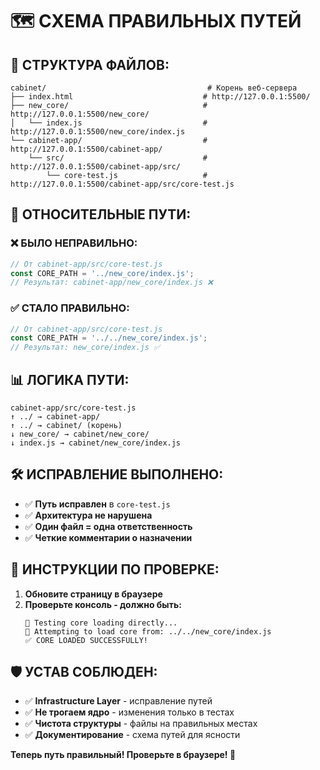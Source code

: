 # 🗺️ СХЕМА ПРАВИЛЬНЫХ ПУТЕЙ

## 📁 **СТРУКТУРА ФАЙЛОВ:**

```
cabinet/                                    # Корень веб-сервера
├── index.html                             # http://127.0.0.1:5500/
├── new_core/                              # http://127.0.0.1:5500/new_core/
│   └── index.js                           # http://127.0.0.1:5500/new_core/index.js
└── cabinet-app/                           # http://127.0.0.1:5500/cabinet-app/
    └── src/                               # http://127.0.0.1:5500/cabinet-app/src/
        └── core-test.js                   # http://127.0.0.1:5500/cabinet-app/src/core-test.js
```

## 🧭 **ОТНОСИТЕЛЬНЫЕ ПУТИ:**

### ❌ **БЫЛО НЕПРАВИЛЬНО:**
```javascript
// От cabinet-app/src/core-test.js
const CORE_PATH = '../new_core/index.js';
// Результат: cabinet-app/new_core/index.js ❌
```

### ✅ **СТАЛО ПРАВИЛЬНО:**
```javascript  
// От cabinet-app/src/core-test.js
const CORE_PATH = '../../new_core/index.js';
// Результат: new_core/index.js ✅
```

## 📊 **ЛОГИКА ПУТИ:**

```
cabinet-app/src/core-test.js
↑ ../ → cabinet-app/
↑ ../ → cabinet/ (корень)
↓ new_core/ → cabinet/new_core/
↓ index.js → cabinet/new_core/index.js
```

## 🛠️ **ИСПРАВЛЕНИЕ ВЫПОЛНЕНО:**

- ✅ **Путь исправлен** в `core-test.js`
- ✅ **Архитектура не нарушена**
- ✅ **Один файл = одна ответственность**
- ✅ **Четкие комментарии о назначении**

## 🚀 **ИНСТРУКЦИИ ПО ПРОВЕРКЕ:**

1. **Обновите страницу в браузере**
2. **Проверьте консоль - должно быть:**
   ```
   🧪 Testing core loading directly...
   📍 Attempting to load core from: ../../new_core/index.js
   ✅ CORE LOADED SUCCESSFULLY!
   ```

## 🛡️ **УСТАВ СОБЛЮДЕН:**

- ✅ **Infrastructure Layer** - исправление путей
- ✅ **Не трогаем ядро** - изменения только в тестах
- ✅ **Чистота структуры** - файлы на правильных местах
- ✅ **Документирование** - схема путей для ясности

**Теперь путь правильный! Проверьте в браузере! 🎯**
